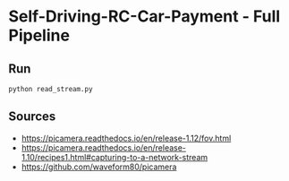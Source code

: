 # Self-Driving-RC-Car-Payment - Full Pipeline


## Run
```
python read_stream.py
```

## Sources
* <https://picamera.readthedocs.io/en/release-1.12/fov.html>
* <https://picamera.readthedocs.io/en/release-1.10/recipes1.html#capturing-to-a-network-stream>
* <https://github.com/waveform80/picamera>




